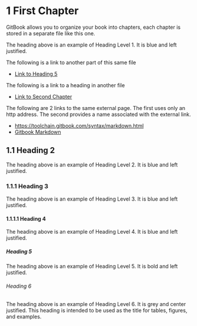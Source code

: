 <!--- @file
  First Chapter of EDK II Template Specification

  Copyright (c) 2017, Intel Corporation. All rights reserved.<BR>

  Redistribution and use in source (original document form) and 'compiled'
  forms (converted to PDF, epub, HTML and other formats) with or without
  modification, are permitted provided that the following conditions are met:

  1) Redistributions of source code (original document form) must retain the
     above copyright notice, this list of conditions and the following
     disclaimer as the first lines of this file unmodified.

  2) Redistributions in compiled form (transformed to other DTDs, converted to
     PDF, epub, HTML and other formats) must reproduce the above copyright
     notice, this list of conditions and the following disclaimer in the
     documentation and/or other materials provided with the distribution.

  THIS DOCUMENTATION IS PROVIDED BY TIANOCORE PROJECT "AS IS" AND ANY EXPRESS OR
  IMPLIED WARRANTIES, INCLUDING, BUT NOT LIMITED TO, THE IMPLIED WARRANTIES OF
  MERCHANTABILITY AND FITNESS FOR A PARTICULAR PURPOSE ARE DISCLAIMED. IN NO
  EVENT SHALL TIANOCORE PROJECT  BE LIABLE FOR ANY DIRECT, INDIRECT, INCIDENTAL,
  SPECIAL, EXEMPLARY, OR CONSEQUENTIAL DAMAGES (INCLUDING, BUT NOT LIMITED TO,
  PROCUREMENT OF SUBSTITUTE GOODS OR SERVICES; LOSS OF USE, DATA, OR PROFITS;
  OR BUSINESS INTERRUPTION) HOWEVER CAUSED AND ON ANY THEORY OF LIABILITY,
  WHETHER IN CONTRACT, STRICT LIABILITY, OR TORT (INCLUDING NEGLIGENCE OR
  OTHERWISE) ARISING IN ANY WAY OUT OF THE USE OF THIS DOCUMENTATION, EVEN IF
  ADVISED OF THE POSSIBILITY OF SUCH DAMAGE.

-->

# 1 First Chapter

GitBook allows you to organize your book into chapters, each chapter is stored
in a separate file like this one.  

The heading above is an example of Heading Level 1.  It is blue and left justified.

The following is a link to another part of this same file

* [Link to Heading 5](#heading-5)

The following is a link to a heading in another file

* [Link to Second Chapter](chapter2.md#2-second-chapter)

The following are 2 links to the same external page.  The first uses only an http
address.  The second provides a name associated with the external link.

* https://toolchain.gitbook.com/syntax/markdown.html
* [Gitbook Markdown](https://toolchain.gitbook.com/syntax/markdown.html)

## 1.1 Heading 2

The heading above is an example of Heading Level 2.  It is blue and left justified.

### 1.1.1 Heading 3

The heading above is an example of Heading Level 3.  It is blue and left justified.

#### 1.1.1.1 Heading 4

The heading above is an example of Heading Level 4.  It is blue and left justified.

##### Heading 5

The heading above is an example of Heading Level 5.  It is bold and left justified.

###### Heading 6

The heading above is an example of Heading Level 6.  It is grey and center 
justified.  This heading is intended to be used as the title for tables, 
figures, and examples.
